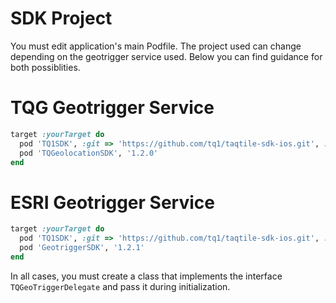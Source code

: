 # SDK Project

You must edit application's main Podfile. The project used can change depending on the geotrigger service used. Below you can find guidance for both possiblities.

# TQG Geotrigger Service

```ruby
target :yourTarget do
  pod 'TQ1SDK', :git => 'https://github.com/tq1/taqtile-sdk-ios.git', :tag => '3.0.13-no-tracking'
  pod 'TQGeolocationSDK', '1.2.0'
end
```

# ESRI Geotrigger Service

```ruby
target :yourTarget do
  pod 'TQ1SDK', :git => 'https://github.com/tq1/taqtile-sdk-ios.git', :tag => '3.0.13-esri'
  pod 'GeotriggerSDK', '1.2.1'
end
```

In all cases, you must create a class that implements the interface `TQGeoTriggerDelegate` and pass it during initialization.